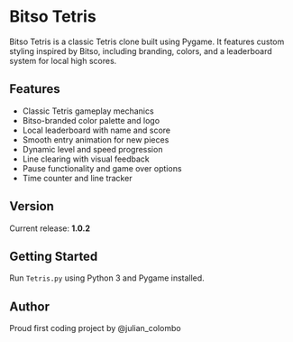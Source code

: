 # Bitso Tetris

Bitso Tetris is a classic Tetris clone built using Pygame. It features custom styling inspired by Bitso, including branding, colors, and a leaderboard system for local high scores.

## Features

- Classic Tetris gameplay mechanics
- Bitso-branded color palette and logo
- Local leaderboard with name and score
- Smooth entry animation for new pieces
- Dynamic level and speed progression
- Line clearing with visual feedback
- Pause functionality and game over options
- Time counter and line tracker

## Version

Current release: **1.0.2**

## Getting Started

Run `Tetris.py` using Python 3 and Pygame installed.

## Author

Proud first coding project by @julian_colombo
